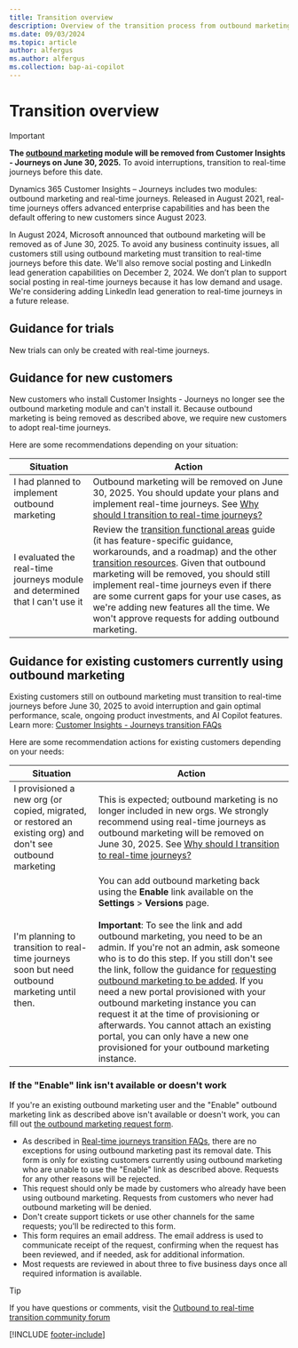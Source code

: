 ```yaml
---
title: Transition overview
description: Overview of the transition process from outbound marketing to real-time journeys in Dynamics 365 Customer Insights - Journeys.
ms.date: 09/03/2024
ms.topic: article
author: alfergus
ms.author: alfergus
ms.collection: bap-ai-copilot
---
```


# Transition overview

> [!IMPORTANT]
> **The [outbound marketing](user-guide.md) module will be removed from Customer Insights - Journeys on June 30, 2025.** To avoid interruptions, transition to real-time journeys before this date.

Dynamics 365 Customer Insights – Journeys includes two modules: outbound marketing and real-time journeys. Released in August 2021, real-time journeys offers advanced enterprise capabilities and has been the default offering to new customers since August 2023.  

In August 2024, Microsoft announced that outbound marketing will be removed as of June 30, 2025. To avoid any business continuity issues, all customers still using outbound marketing must transition to real-time journeys before this date. We'll also remove social posting and LinkedIn lead generation capabilities on December 2, 2024. We don’t plan to support social posting in real-time journeys because it has low demand and usage. We're considering adding LinkedIn lead generation to real-time journeys in a future release.

## Guidance for trials

New trials can only be created with real-time journeys.

## Guidance for new customers

New customers who install Customer Insights - Journeys no longer see the outbound marketing module and can't install it. Because outbound marketing is being removed as described above, we require new customers to adopt real-time journeys.

Here are some recommendations depending on your situation:

| Situation                                                                        | Action                                                                                                                                                                                                                                                                                                                                                                                                                                                                                    |
|----------------------------------------------------------------------------------|-------------------------------------------------------------------------------------------------------------------------------------------------------------------------------------------------------------------------------------------------------------------------------------------------------------------------------------------------------------------------------------------------------------------------------------------------------------------------------------------|
| I had planned to implement outbound marketing | Outbound marketing will be removed on June 30, 2025. You should update your plans and implement real-time journeys. See [Why should I transition to real-time journeys?](transition-faqs.md#why-should-i-transition-to-real-time-journeys)                                                                                                                                                                                                                                                                                                     |
| I evaluated the real-time journeys module and determined that I can't use it    | Review the [transition functional areas](transition-walkthrough-functional.md) guide (it has feature-specific guidance, workarounds, and a roadmap) and the other [transition resources](transition-resources.md). Given that outbound marketing will be removed, you should still implement real-time journeys even if there are some current gaps for your use cases, as we're adding new features all the time. We won't approve requests for adding outbound marketing. |

## Guidance for existing customers currently using outbound marketing

Existing customers still on outbound marketing must transition to real-time journeys before June 30, 2025 to avoid interruption and gain optimal performance, scale, ongoing product investments, and AI Copilot features. Learn more: [Customer Insights - Journeys transition FAQs](transition-faqs.md)

Here are some recommendation actions for existing customers depending on your needs:

| Situation                                                                                                          | Action                                                                                                                                                                                                                                                       |
|--------------------------------------------------------------------------------------------------------------------|--------------------------------------------------------------------------------------------------------------------------------------------------------------------------------------------------------------------------------------------------------------|
| I provisioned a new org (or copied, migrated, or restored an existing org) and don't see outbound marketing                                             | This is expected; outbound marketing is no longer included in new orgs. We strongly recommend using real-time journeys as outbound marketing will be removed on June 30, 2025. See [Why should I transition to real-time journeys?](transition-faqs.md#why-should-i-transition-to-real-time-journeys) |
| I'm planning to transition to real-time journeys soon but need outbound marketing until then.  | You can add outbound marketing back using the **Enable** link available on the **Settings** > **Versions** page. <br><br> **Important**: To see the link and add outbound marketing, you need to be an admin. If you're not an admin, ask someone who is to do this step. If you still don't see the link, follow the guidance for [requesting outbound marketing to be added](transition-overview.md#if-the-enable-link-isnt-available-or-doesnt-work). If you need a new portal provisioned with your outbound marketing instance you can request it at the time of provisioning or afterwards. You cannot attach an existing portal, you can only have a new one provisioned for your outbound marketing instance.                |

### If the "Enable" link isn't available or doesn't work

If you're an existing outbound marketing user and the "Enable" outbound marketing link as described above isn't available or doesn't work, you can fill out [the outbound marketing request form](https://go.microsoft.com/fwlink/?linkid=2251742).

- As described in [Real-time journeys transition FAQs](transition-faqs.md#i-cant-transition-by-the-outbound-marketing-removal-date-can-i-request-an-exception), there are no exceptions for using outbound marketing past its removal date. This form is only for existing customers currently using outbound marketing who are unable to use the "Enable" link as described above. Requests for any other reasons will be rejected.
- This request should only be made by customers who already have been using outbound marketing. Requests from customers who never had outbound marketing will be denied.
- Don't create support tickets or use other channels for the same requests; you'll be redirected to this form.
- This form requires an email address. The email address is used to communicate receipt of the request, confirming when the request has been reviewed, and if needed, ask for additional information.
- Most requests are reviewed in about three to five business days once all required information is available.

> [!TIP]
> If you have questions or comments, visit the [Outbound to real-time transition community forum](https://community.dynamics.com/forums/thread/?partialUrl=Outbound-to-Real-Time-Transition)

[!INCLUDE [footer-include](./includes/footer-banner.md)]
